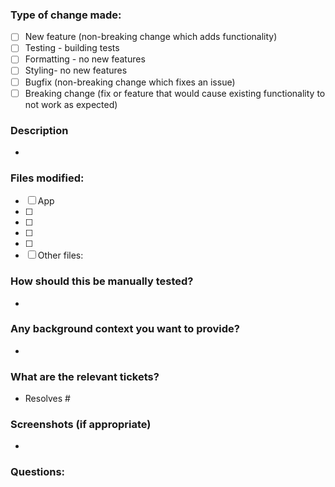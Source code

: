 ### Type of change made:
- [ ] New feature (non-breaking change which adds functionality)
- [ ] Testing - building tests
- [ ] Formatting - no new features
- [ ] Styling- no new features
- [ ] Bugfix (non-breaking change which fixes an issue)
- [ ] Breaking change (fix or feature that would cause existing functionality to not work as expected)
### Description
*
### Files modified:
- [ ] App
- [ ]
- [ ]
- [ ]
- [ ]
- [ ] Other files:
### How should this be manually tested?
*
### Any background context you want to provide?
*
### What are the relevant tickets?
* Resolves #
### Screenshots (if appropriate)
*
### Questions:
